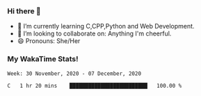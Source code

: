 ### Hi there 👋

- 🌱 I’m currently learning C,CPP,Python and Web Development.
- 👯 I’m looking to collaborate on: Anything I'm cheerful.
- 😄 Pronouns: She/Her

### My WakaTime Stats!

<!--START_SECTION:waka-->
```text
Week: 30 November, 2020 - 07 December, 2020

C   1 hr 20 mins    █████████████████████████   100.00 % 
```
<!--END_SECTION:waka-->
